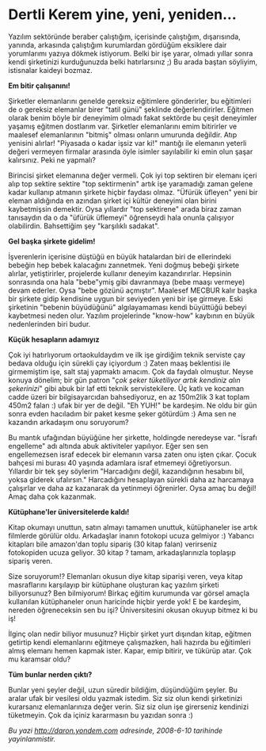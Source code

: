 # Dertli Kerem yine, yeni, yeniden...
Yazılım sektöründe beraber çalıştığım, içerisinde çalıştığım,
dışarısında, yanında, arkasında çalıştığım kurumlardan gördüğüm
eksiklere dair yorumlarımı yazıya dökmek istiyorum. Belki bir işe yarar,
olmadı yıllar sonra kendi şirketinizi kurduğunuzda belki hatırlarsınız
;) Bu arada baştan söyliyim, istisnalar kaideyi bozmaz.

**Em bitir çalışanını!**

Şirketler elemanlarını genelde gereksiz eğitimlere gönderirler, bu
eğitimleri de o gereksiz elemanlar birer "tatil günü" şeklinde
değerlendirirler. Eğitmen olarak benim böyle bir deneyimim olmadı fakat
sektörde bu çeşit deneyimler yaşamış eğitmen dostlarım var. Şirketler
elemanlarını emim bitirirler ve maalesef elemanlarının "bitmiş" olması
onların umurunda değildir. Atıp yenisini alırlar! "Piyasada o kadar
işsiz var ki!" mantığı ile elemanın yeterli değeri vermeyen firmalar
arasında öyle isimler sayılabilir ki emin olun şaşar kalırsınız. Peki ne
yapmalı?

Birincisi şirket elemanına değer vermeli. Çok iyi top sektiren bir
elemanı içeri alıp top sektire sektire "top sektirmenin" artık işe
yaramadığı zaman gelene kadar kullanıp atmanın şirkete hiçbir faydası
olmaz. "Üfürük üfleyen" yeni bir eleman aldığında en azından şirket içi
kültür deneyimi olan birini kaybetmişsin demektir. Oysa yıllardır "top
sektirene" arada biraz zaman tanısaydın da o da "üfürük üflemeyi"
öğrenseydi hala onunla çalışıyor olabilirdin. Bahsettiğim şey
"karşılıklı sadakat".

**Gel başka şirkete gidelim!**

İşverenlerin içerisine düştüğü en büyük hatalardan biri de ellerindeki
bebeğin hep bebek kalacağını zannetmek. Yeni doğmuş bebeği şirkete
alırlar, yetiştirirler, projelerde kullanır deneyim kazandırırlar.
Hepsinin sonrasında ona hala "bebe"ymiş gibi davranmaya (bebe maaşı
vermeye) devam ederler. Oysa "bebe gözünü açmıştır". Maalesef MECBUR
kalır başka bir şirkete gidip kendisine uygun bir seviyeden yeni bir işe
girmeye. Eski şirketinin "bebenin büyüdüğünü" algılayamaması kendi
büyüttüğü bebeyi kaybetmesi neden olur. Yazılım projelerinde "know-how"
kaybının en büyük nedenlerinden biri budur.

**Küçük hesapların adamıyız**

Çok iyi hatırlıyorum ortaokuldaydım ve ilk işe girdiğim teknik serviste
çay bedava olduğu için sürekli çay içiyordum :) Zaten maaş beklentisi
ile girmemiştim işe, salt staj yapmaktı amacım. Çok da faydalı olmuştur.
Neyse konuya dönelim; bir gün patron "*çok şeker tüketiliyor artık
kendiniz alın şekerinizi*" gibi abuk bir laf etti teknik servistekilere.
Üç katlı ve kocaman cadde üzeri bir bilgisayarcıdan bahsediyoruz, en az
150m2lik 3 kat toplam 450m2 falan :) ufak bir yer de değil. "Eh YUH!" be
kardeşim. Ne oldu bir gün sonra evden hacıladım bir paket kesme şeker
götürdüm :) Ama sen ne kazandın arkadaşım onu soruyorum?

Bu mantık ufağından büyüğüne her şirkette, holdingde neredeyse var.
"İsrafı engelleme" adı altında abuk aktiviteler yapılıyor. Eğer sen sen
engellemezsen israf edecek bir elemanın varsa zaten onu işten çıkar.
Çocuk bahçesi mi burası 40 yaşında adamlara israf etmemeyi öğretiyorsun.
Yıllardır bir tek şey söylerim "Harcadığını değil, kazandığının hesabını
bil, yoksa giderek ufalırsın." Harcadığını hesaplayan sürekli daha az
harcamaya çalışırlar ve daha az kazanarak da yetinmeyi öğrenirler. Oysa
amaç bu değil! Amaç daha çok kazanmak.

**Kütüphane'ler üniversitelerde kaldı!**

Kitap okumayı unuttun, satın almayı tamamen unuttuk, kütüphaneler ise
artık filmlerde görülür oldu. Arkadaşlar inanın fotokopi ucuza gelmiyor
:) Yabancı kitapları bile amazon'dan toplu sipariş (30 kitap falan)
verirseniz fotokopiden ucuza geliyor. 30 kitap ? tamam, arkadaşlarınızla
toplaşıp sipariş veren.

Size soruyorum!? Elemanları okusun diye kitap siparişi veren, veya kitap
masraflarını karşılayıp bir kütüphane oluşturan kaç yazılım şirketi
biliyorsunuz? Ben bilmiyorum! Birkaç eğitim kurumunda var görsel amaçla
kullanılan kütüphaneler onun haricinde hiçbir yerde yok! E be kardeşim,
nereden öğreneceksin sen bu işi? Üniversitesini okusan okuyup bitmez ki
bu iş!

İlginç olan nedir biliyor musunuz? Hiçbir şirket yurt dışından kitap,
eğitmen getirtip kendi elemanlarını eğitmeye çalışmazken, hali hazırda
bu eğitimleri almış elemanı hemen kapmak ister. Kapar, emip bitirir, ve
tükürüp atar. Çok mu karamsar oldu?

**Tüm bunlar nerden çıktı?**

Bunlar yeni şeyler değil, uzun süredir bildiğim, düşündüğüm şeyler. Bu
aralar ufak bir vesilesi oldu yazmak istedim. Siz siz olun kendi
şirketinizi kurarsanız elemanlarınıza değer verin. Siz siz olun işe
girerseniz kendinizi tüketmeyin. Çok da içiniz kararmasın bu yazıdan
sonra :)



*Bu yazi http://daron.yondem.com adresinde, 2008-6-10 tarihinde yayinlanmistir.*
